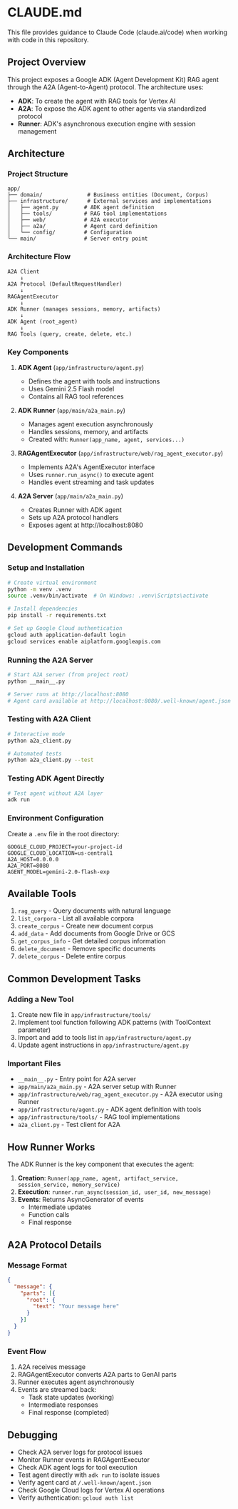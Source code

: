 # CLAUDE.md

This file provides guidance to Claude Code (claude.ai/code) when working with code in this repository.

## Project Overview

This project exposes a Google ADK (Agent Development Kit) RAG agent through the A2A (Agent-to-Agent) protocol. The architecture uses:
- **ADK**: To create the agent with RAG tools for Vertex AI
- **A2A**: To expose the ADK agent to other agents via standardized protocol
- **Runner**: ADK's asynchronous execution engine with session management

## Architecture

### Project Structure
```
app/
├── domain/              # Business entities (Document, Corpus)
├── infrastructure/      # External services and implementations
│   ├── agent.py        # ADK agent definition
│   ├── tools/          # RAG tool implementations
│   ├── web/            # A2A executor
│   ├── a2a/            # Agent card definition
│   └── config/         # Configuration
└── main/               # Server entry point
```

### Architecture Flow
```
A2A Client
    ↓
A2A Protocol (DefaultRequestHandler)
    ↓
RAGAgentExecutor
    ↓
ADK Runner (manages sessions, memory, artifacts)
    ↓
ADK Agent (root_agent)
    ↓
RAG Tools (query, create, delete, etc.)
```

### Key Components

1. **ADK Agent** (`app/infrastructure/agent.py`)
   - Defines the agent with tools and instructions
   - Uses Gemini 2.5 Flash model
   - Contains all RAG tool references

2. **ADK Runner** (`app/main/a2a_main.py`)
   - Manages agent execution asynchronously
   - Handles sessions, memory, and artifacts
   - Created with: `Runner(app_name, agent, services...)`

3. **RAGAgentExecutor** (`app/infrastructure/web/rag_agent_executor.py`)
   - Implements A2A's AgentExecutor interface
   - Uses `runner.run_async()` to execute agent
   - Handles event streaming and task updates

4. **A2A Server** (`app/main/a2a_main.py`)
   - Creates Runner with ADK agent
   - Sets up A2A protocol handlers
   - Exposes agent at http://localhost:8080

## Development Commands

### Setup and Installation
```bash
# Create virtual environment
python -m venv .venv
source .venv/bin/activate  # On Windows: .venv\Scripts\activate

# Install dependencies
pip install -r requirements.txt

# Set up Google Cloud authentication
gcloud auth application-default login
gcloud services enable aiplatform.googleapis.com
```

### Running the A2A Server
```bash
# Start A2A server (from project root)
python __main__.py

# Server runs at http://localhost:8080
# Agent card available at http://localhost:8080/.well-known/agent.json
```

### Testing with A2A Client
```bash
# Interactive mode
python a2a_client.py

# Automated tests
python a2a_client.py --test
```

### Testing ADK Agent Directly
```bash
# Test agent without A2A layer
adk run
```

### Environment Configuration
Create a `.env` file in the root directory:
```env
GOOGLE_CLOUD_PROJECT=your-project-id
GOOGLE_CLOUD_LOCATION=us-central1
A2A_HOST=0.0.0.0
A2A_PORT=8080
AGENT_MODEL=gemini-2.0-flash-exp
```

## Available Tools
1. `rag_query` - Query documents with natural language
2. `list_corpora` - List all available corpora
3. `create_corpus` - Create new document corpus
4. `add_data` - Add documents from Google Drive or GCS
5. `get_corpus_info` - Get detailed corpus information
6. `delete_document` - Remove specific documents
7. `delete_corpus` - Delete entire corpus

## Common Development Tasks

### Adding a New Tool
1. Create new file in `app/infrastructure/tools/`
2. Implement tool function following ADK patterns (with ToolContext parameter)
3. Import and add to tools list in `app/infrastructure/agent.py`
4. Update agent instructions in `app/infrastructure/agent.py`

### Important Files
- `__main__.py` - Entry point for A2A server
- `app/main/a2a_main.py` - A2A server setup with Runner
- `app/infrastructure/web/rag_agent_executor.py` - A2A executor using Runner
- `app/infrastructure/agent.py` - ADK agent definition with tools
- `app/infrastructure/tools/` - RAG tool implementations
- `a2a_client.py` - Test client for A2A

## How Runner Works

The ADK Runner is the key component that executes the agent:

1. **Creation**: `Runner(app_name, agent, artifact_service, session_service, memory_service)`
2. **Execution**: `runner.run_async(session_id, user_id, new_message)`
3. **Events**: Returns AsyncGenerator of events
   - Intermediate updates
   - Function calls
   - Final response

## A2A Protocol Details

### Message Format
```json
{
  "message": {
    "parts": [{
      "root": {
        "text": "Your message here"
      }
    }]
  }
}
```

### Event Flow
1. A2A receives message
2. RAGAgentExecutor converts A2A parts to GenAI parts
3. Runner executes agent asynchronously
4. Events are streamed back:
   - Task state updates (working)
   - Intermediate responses
   - Final response (completed)

## Debugging
- Check A2A server logs for protocol issues
- Monitor Runner events in RAGAgentExecutor
- Check ADK agent logs for tool execution
- Test agent directly with `adk run` to isolate issues
- Verify agent card at `/.well-known/agent.json`
- Check Google Cloud logs for Vertex AI operations
- Verify authentication: `gcloud auth list`